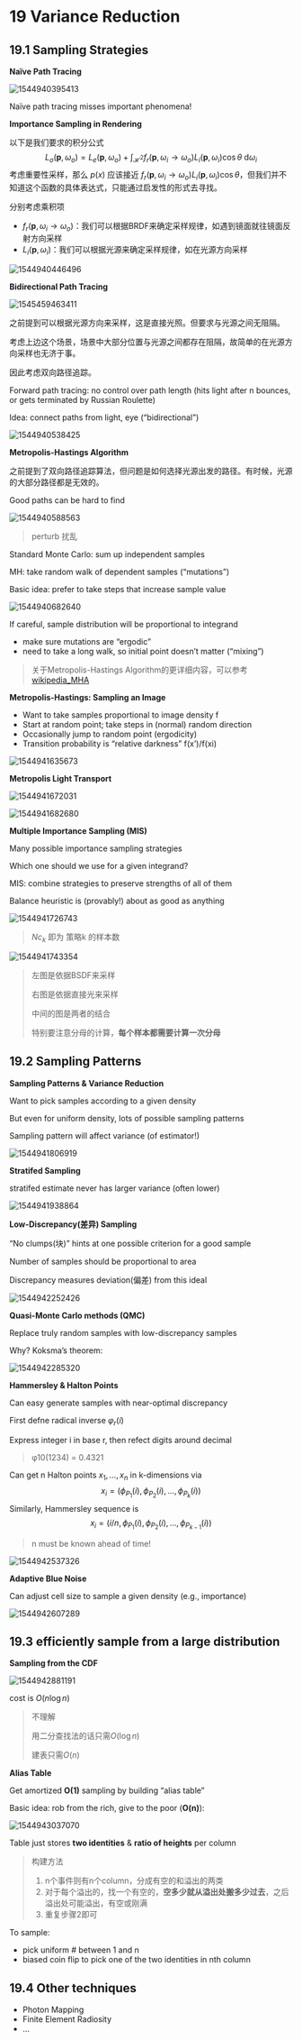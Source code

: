 # 19 Variance Reduction 

## 19.1 Sampling Strategies 

**Naïve Path Tracing**

![1544940395413](assets/1544940395413.jpg)

Naïve path tracing misses important phenomena! 

**Importance Sampling in Rendering** 

以下是我们要求的积分公式
$$
L_o(\mathbf{p},\omega_o)=L_e(\mathbf{p},\omega_o) + \int_{\mathcal{H}^2}f_r(\mathbf{p},\omega_i\to\omega_o)L_i(\mathbf{p},\omega_i)\cos\theta \ \text{d}\omega_i
$$
考虑重要性采样，那么 $p(x)$ 应该接近 $f_r(\mathbf{p},\omega_i\to\omega_o)L_i(\mathbf{p},\omega_i)\cos\theta$，但我们并不知道这个函数的具体表达式，只能通过启发性的形式去寻找。

分别考虑乘积项

- $f_r(\mathbf{p},\omega_i\to\omega_o)$：我们可以根据BRDF来确定采样规律，如遇到镜面就往镜面反射方向采样
- $L_i(\mathbf{p},\omega_i)$：我们可以根据光源来确定采样规律，如在光源方向采样

![1544940446496](assets/1544940446496.jpg)

**Bidirectional Path Tracing** 

![1545459463411](assets/1545459463411.jpg)

之前提到可以根据光源方向来采样，这是直接光照。但要求与光源之间无阻隔。

考虑上边这个场景，场景中大部分位置与光源之间都存在阻隔，故简单的在光源方向采样也无济于事。

因此考虑双向路径追踪。

Forward path tracing: no control over path length (hits light after n bounces, or gets terminated by Russian Roulette) 

Idea: connect paths from light, eye (“bidirectional”) 

![1544940538425](assets/1544940538425.jpg)

**Metropolis-Hastings Algorithm**

之前提到了双向路径追踪算法，但问题是如何选择光源出发的路径。有时候，光源的大部分路径都是无效的。

Good paths can be hard to find

![1544940588563](assets/1544940588563.jpg)

> perturb 扰乱

 Standard Monte Carlo: sum up independent samples 

MH: take random walk of dependent samples (“mutations”) 

Basic idea: prefer to take steps that increase sample value 

![1544940682640](assets/1544940682640.jpg)

If careful, sample distribution will be proportional to integrand 

- make sure mutations are “ergodic”  
- need to take a long walk, so initial point doesn’t matter (“mixing”) 

> 关于Metropolis-Hastings Algorithm的更详细内容，可以参考 [wikipedia_MHA](https://en.wikipedia.org/wiki/Metropolis%E2%80%93Hastings_algorithm) 

**Metropolis-Hastings: Sampling an Image**

- Want to take samples proportional to image density f
- Start at random point; take steps in (normal) random direction
- Occasionally jump to random point (ergodicity)
- Transition probability is “relative darkness” f(x’)/f(xi) 

![1544941635673](assets/1544941635673.jpg)

**Metropolis Light Transport** 

![1544941672031](assets/1544941672031.jpg)

![1544941682680](assets/1544941682680.jpg)

**Multiple Importance Sampling (MIS)** 

Many possible importance sampling strategies 

Which one should we use for a given integrand? 

MIS: combine strategies to preserve strengths of all of them 

Balance heuristic is (provably!) about as good as anything

![1544941726743](assets/1544941726743.jpg)

> $Nc_k$ 即为 策略k 的样本数

![1544941743354](assets/1544941743354.jpg)

> 左图是依据BSDF来采样
>
> 右图是依据直接光来采样
>
> 中间的图是两者的结合
>
> 特别要注意分母的计算，**每个样本都需要计算一次分母** 

## 19.2 Sampling Patterns

**Sampling Patterns & Variance Reduction**

Want to pick samples according to a given density

But even for uniform density, lots of possible sampling patterns

Sampling pattern will affect variance (of estimator!) 

![1544941806919](assets/1544941806919.jpg)

**Stratifed Sampling**

stratifed estimate never has larger variance (often lower) 

![1544941938864](assets/1544941938864.jpg)

**Low-Discrepancy(差异) Sampling**

“No clumps(块)” hints at one possible criterion for a good sample 

Number of samples should be proportional to area

Discrepancy measures deviation(偏差) from this ideal 

![1544942252426](assets/1544942252426.jpg)

**Quasi-Monte Carlo methods (QMC)**

Replace truly random samples with low-discrepancy samples 

Why? Koksma’s theorem: 

![1544942285320](assets/1544942285320.jpg)

**Hammersley & Halton Points**

Can easy generate samples with near-optimal discrepancy 

First defne radical inverse  $\varphi_r(i)$ 

Express integer i in base r, then refect digits around decimal 

> φ10(1234) = 0.4321 

Can get n Halton points $x_1, …, x_n$ in k-dimensions via 
$$
x_i=(\phi_{P_1}(i),\phi_{P_2}(i),...,\phi_{P_k}(i))
$$
Similarly, Hammersley sequence is 
$$
x_i=(i/n,\phi_{P_1}(i),\phi_{P_2}(i),...,\phi_{P_{k-1}}(i))
$$

> n must be known ahead of time! 

![1544942537326](assets/1544942537326.jpg)

**Adaptive Blue Noise**

Can adjust cell size to sample a given density (e.g., importance) 

![1544942607289](assets/1544942607289.jpg)

## 19.3 efficiently sample from a large distribution 

**Sampling from the CDF** 

![1544942881191](assets/1544942881191.jpg)

cost is $O(n\log n)$

> 不理解
>
> 用二分查找法的话只需$O(\log n)$
>
> 建表只需$O(n)$

**Alias Table** 

Get amortized **O(1)** sampling by building “alias table” 

Basic idea: rob from the rich, give to the poor (**O(n)**): 

![1544943037070](assets/1544943037070.jpg)

Table just stores **two identities** & **ratio of heights** per column 

> 构建方法
>
> 1. n个事件则有n个column，分成有空的和溢出的两类
> 2. 对于每个溢出的，找一个有空的，**空多少就从溢出处搬多少过去**，之后溢出处可能溢出，有空或刚满
> 3. 重复步骤2即可

To sample: 

- pick uniform # between 1 and n
- biased coin flip to pick one of the two identities in nth column 

## 19.4 Other techniques

- Photon Mapping 
- Finite Element Radiosity 
- ...